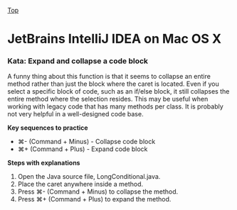 [Top](README.md)

# JetBrains IntelliJ IDEA on Mac OS X

### Kata: Expand and collapse a code block

A funny thing about this function is that it seems to collapse an entire method rather than just the block where the caret is located. Even if you select a specific block of code, such as an if/else block, it still collapses the entire method where the selection resides. This may be useful when working with legacy code that has many methods per class. It is probably not very helpful in a well-designed code base.

**Key sequences to practice**

- ⌘- (Command + Minus) - Collapse code block
- ⌘+ (Command + Plus) - Expand code block

**Steps with explanations**

1. Open the Java source file, LongConditional.java.
1. Place the caret anywhere inside a method.
1. Press ⌘- (Command + Minus) to collapse the method.
1. Press ⌘+ (Command + Plus) to expand the method.

